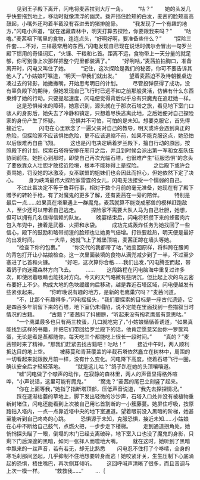 　　见到王子殿下离开，闪电将麦茜拉到大厅一角。
　　“咕？”
　　她的头发几乎快要拖到地上，移动时就像漂浮的幽灵。拨开挡住脸颊的白发，麦茜的脸颊高高鼓起，小嘴外还叼着半截没有吞进去的猪排脆骨。
　　“我发现了一个有趣的地方，”闪电小声道，“就在迷藏森林中，明天打算去探险，你要跟我来吗？”
　　“咕噜。”麦茜咽下嘴里的食物，连连点头，“好啊好啊，要准备些什么？”
　　“探险三件套……不对，三样最常用的东西，”闪电发现自已现在说话时偶尔会冒出一句罗兰殿下惯用的奇怪词汇，“火镰、干粮和匕首。距离不远，食物带上一天分量的就足够，你可别像上次那样把整个兜里都装满了。”
　　“好咧咕，”麦茜拍拍胸口，准备离开时，闪电又叫住了她。
　　“记住，这次探险是我们的秘密，你可不要告诉其他人了。”小姑娘叮嘱道，“明天一早我们就出发。”
　　望着麦茜迫不及待朝餐桌边凑过去的背影，她撇撇嘴，开始思考明日的计划。
　　尽管投弹获得了成功，没有辜负殿下的期待，但她发现自己飞行时已远不如之前那般灵活，仿佛有什么东西束缚了她的行动。只要提起速度，闪电便觉得背后似乎总有只魔鬼在追赶她一样。
　　这是恐惧带来的障碍，她意识到，源头就在于那次石塔之旅，看见地下室门口骇人的身影后，她失去了冷静和镇定，只想着尽快逃离此地，之后她便对自己探险家的身份产生了怀疑。
　　恐惧并不可怕，可怕的是未知。想要克服它，首先得接近它。
　　闪电在心里默念了一遍父亲对自己的教导，明天或许会遇到真正的危险，但探险家不应该惧怕危险，更不应该退缩不前，如果不能克服这点，她恐怕以后很难再自由飞翔。
　　这也是闪电决定瞒着罗兰殿下，擅自行动的原因。按照殿下的计划，探索石塔将安排在邪月之后，并且到时候会派出第一军和女巫队伍协同前往。她担心到那时，即使自己再次光临石塔，也很难产生“征服恐惧”的念头了要依靠众人壮胆才敢接近险境，根本不能称得上是探险。
　　之后殿下或许会责骂她，罚没她的冰激凌，女巫联盟的姐妹们也会因此而担心，但她依然下定了决心。
　　身为峡湾最伟大探险家雷霆的女儿，闪电无法接受一个懦弱的自己。
　　不过此番决定不等于鲁莽行事，相对于数个月前的毫无准备，她现在有了殿下赠予的转轮手枪，有了对魔鬼的更多了解，还有麦茜在一旁的陪伴。
　　特别是最后一点……如果真在塔里遇上一群魔鬼，麦茜就算不能变成邪兽的模样赶跑敌人，至少还可以带着自己逃走。
　　探险家不需要大队人马为自己壮胆，她想，但可以拥有几名值得信赖的队友。
　　晚宴结束后，闪电将积攒下来的蜂蜜肉片包入布兜中，接着是武器、火把和水袋。
　　成功完成轰炸任务为她找回了一些信心，殿下的鼓励和略带胡渣的脸颊也让她勇气倍增。打铁要趁热，明天便是最好的出发时间。
　　一大早，她就飞上了城堡顶端，麦茜正蹲在墙头等她。
　　“检查下你的包裹。”
　　“你交代的我都带了咕，”她变回原样，将斜跨在腰间的背包打开让小姑娘检查。这一次里面装填的食物从满兜减少到了一半，不过至少塞进了匕首和火镰。
　　“好吧，这次算你合格……我们出发，”闪电腾空而起，带着鸽子向迷藏森林方向飞去。
　　……
　　这段路程在闪电脑海中重复过许多次，即使闭着眼睛也能找对方向。今天的天气略微有些阴沉，但比起上次的乌云密布要好上不少。构成大地的色块缓缓向后移动，越是靠近石塔区域，闪电便越发有些紧张起来。
　　“你昨晚说有趣的地方，是新的老鹰巢穴吗？”麦茜问道。
　　“不，比那个有趣得多，”闪电摇摇头，“我们要探索的目标是一座古代遗迹，它是四百多年前留下来的石塔，地下室仍未塌陷，说不定能在里面找到一些描叙当时情况的古籍。
　　“古籍？”麦茜抖了抖翅膀，“听起来没有掏老鹰蛋有意思咕。”
　　“一个鹰巢最多也只有两三枚蛋，几口就吃完了，”小姑娘循循善诱道，“如果真能找到这样的书籍，并把它们带回给罗兰殿下的话，他肯定愿意奖励你一箩筐鸡蛋，无论是煮是蒸都随你，每天吃三个都能吃上很长一段时间。”
　　“真的？”麦茜顿时来了精神，“那我们赶紧去找古籍吧！咕咕！”
　　接近中午时，两人顺利抵达目的地上空。
　　被藤蔓和青苔覆盖的半截石塔依然矗立在树林中，周围的一切看起来就跟数月前一样，没有什么变化。闪电降下高度，绕着石塔飞行一圈，确认安全后才轻轻落地。
　　“就是这儿咕？”鸽子趴在她的头顶嚷嚷道。
　　“嘘”闪电做了个噤声的动作，在寂静的森林里，两人的声音显得格外喧哗，“小声说话，这里可能有魔鬼。”
　　“魔鬼？”麦茜的尾巴立刻竖了起来。
　　“你在上面等我，”她指了指断塔顶部，压低声音说道，“我先去探探情况。”
　　踩在逐渐枯萎的草地上，脚下发出轻微的沙沙声，石塔入口处并没有被植物重新封堵住，闪电还能看到上次被自己用匕首割断的一小簇藤蔓。她屏住呼吸，按原路钻入塔内，一点一点靠近塔中央的地下室通道。望着眼前没入黑暗的阶梯，她甚至能听到自己咚咚的心跳。
　　恐惧源于未知，克服恐惧，接近未知……小姑娘在心中不断给自己鼓气，点燃火把，一步步走下楼梯。
　　走到通道拐角处，她悄悄探头瞄了一眼，倒塌的木门已经支离破碎，地下室入口也没了魔鬼的身影，只剩下门后深邃的黑暗，如同一张择人而噬地大嘴。
　　就在这时，她听到了黑暗中飘来的一丝声音，若有若无，却无比熟悉
　　闪电忍不住打了个哆嗦，全身的寒毛刹那间竖起，几乎抑制不住地想要转身而逃！她咬紧牙关，生生压制下心底涌起的恐惧，捂住嘴巴，再次侧耳倾听。
　　这回呼喊声清晰了很多，而且音调与上次一模一样。
　　“救救我……”
　　...｛
